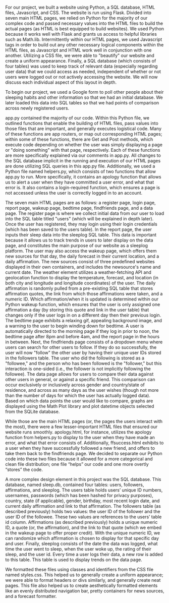 For our project, we built a website using Python, a SQL database, HTML files, Javascript, and CSS. The website is run using Flask. Divided into seven main HTML pages, we relied on Python for the majority of our complex code and passed necessary values into the HTML files to build the actual pages (as HTML is best equipped to build websites). We used Python because it works well with Flask and grants us access to helpful libraries such as Math.lib. Intermittently within our HTML pages, we used Javascript tags in order to build out any other necessary logical components within the HTML files, as Javascript and HTML work well in conjunction with one another. Utilizing a CSS file, we were able to "beautify" our website and create a  uniform appearance. Finally, a SQL database (which consists of four tables) was used to keep track of relevant data (especially regarding user data) that we could access as needed, independent of whether or not users were logged out or not actively accessing the website. We will now discuss each individual aspect of this layout in depth.

To begin our project, we used a Google form to poll other people about their sleeping habits and other information so that we had an initial database. We later loaded this data into SQL tables so that we had points of comparison across newly registered users.
 
app.py contained the majority of our code. Within this Python file, we outlined functions that enable the building of HTML files, pass values into those files that are important, and generally executes logistical code. Many of these functions are app routers, or map out corresponding HTML pages; within some of these functions, there are Get and Post methods, which  execute code depending on whether the user was simply displaying a page or "doing something" with that page, respectively. Each of these functions are more specifically explained via our comments in app.py. All changes to the SQL database implicit in the running and execution of our HTML pages are done utilizing SQL queries in this app.py file. Additionally, we used a Python file named helpers.py, which consists of two functions that allow app.py to run. More specifically, it contains an apology function that allows us to alert a user when they have committed a user error, and what that error is. It also contains a login-required function, which ensures a page is not accessed unless the user is correctly logged in to an account.
 
The seven main HTML pages are as follows: a register page, login page, report page, wakeup page, bedtime page, findfriends page, and a data page. The register page is where we collect initial data from our user to load into the SQL table titled "users" (which will be explained in depth later). Once the user has registered, they may login using their login credentials (which has been saved to the users table). In the report page, the user inputs their sleep data into the sleeplog SQL table. This data is important because it allows us to track trends in users to later display on the data page, and constitutes the main purpose of our website as a sleeplog platform. The user may also access the wakeup page, which offers them new sources for that day, the daily forecast in their current location, and a daily affirmation. The new sources consist of three predefined websites displayed in their own containers, and includes the newsource's name and current date. The weather element utilizes a weather-fetching API and geolocation function to display the temperature, forecast, and location (in both city and longitude and longitude coordinates) of the user. The daily affirmation is randomly pulled from a pre-existing SQL table that stores affirmation quotes, the link from which those affirmations were taken, and a numeric ID. Which affirmation/when it is updated is determined within our Python wakeup function, which ensures that the user is only assigned one affirmation a day (by storing this quote and link in the user table) that changes only if the user logs in on a different day then their previous login. The bedtime page exhibits a relaxing gif, appealing background image, and a warning to the user to begin winding down for bedtime. A user is automatically directed to the morning page if they log in prior to noon, the bedtime page after 8pm and before 4am, and the report page in the hours in between. Next, the findfriends page consists of a dropdown menu where users can search for other users to follow. If they do so successfully, the user will now "follow" the other user by having their unique user IDs stored in the followers table. The user who did the following is stored as a "followee," and the person who has been followed is the "follower," but this interaction is one-sided (i.e., the follower is not implicitly following the followee). The data page allows for users to compare their data against other users in general, or against a specific friend. This comparison can occur exclusively or inclusively across gender and country/state of residence, and across as many days as the user wishes (though not more than the number of days for which the user has actually logged data). Based on which data points the user would like to compare, graphs are displayed using the Math Plot library and plot datetime objects selected from the SQLite database. 
 
While those are the main HTML pages (or, the pages the users interact with the most), there were a few lesser-important HTML files that ensured our website runs smoothly. apology.html, for instance, utilizes the apology function from helpers.py to display to the user when they have made an error, and what that error consists of. Additionally, ffsuccess.html exhibits to a user when they have successfully followed a new friend, and offers to take them back to the findfriends page. We decided to separate our Python code into these two files because it allowed for a more categorical and clean file distribution; one file “helps” our code and one more overtly “stores” the code.
 
A more complex design element in this project was the SQL database. This database, named sleep.db, contained four tables: users, followers, affirmations, and sleeplog. The users table holds users’ unique ID numbers, usernames, passwords (which has been hashed for privacy purposes), country, state (if applicable), gender, birthday, most recent login date, and current daily affirmation and link to that affirmation. The followers table (as described previously) holds two values: the user ID of the follower and the user ID of the followee. These two values are references to the users’ table id column. Affirmations (as described previously) holds a unique numeric ID, a quote (or, the affirmation), and the link to that quote (which we embed in the wakeup page to offer proper credit). With the unique numeric ID, we can randomize which affirmation is chosen to display for that specific day and user. Finally, sleeplog consists of the date the data was logged, what time the user went to sleep, when the user woke up, the rating of their sleep, and the user id. Every time a user logs their data, a new row is added to this table. This table is used to display trends on the data page.
 
We formatted these files using classes and identifiers from the CSS file named styles.css. This helped us to generally create a uniform appearance; we were able to format headers or divs similarly, and generally create neat pages. This file also helped us to create aesthetically formatted elements like an evenly distributed navigation bar, pretty containers for news sources, and a forecast formatter.
